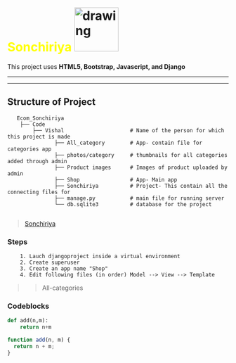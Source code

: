 # <span style="color: yellow"> Sonchiriya </span>                <img src="https://www.freepnglogos.com/uploads/parrot/pin-ulla-therstr-glar-parrot-parrot-21.png" alt="drawing" width="100"/>

<!-- ![](https://www.freepnglogos.com/uploads/parrot/pin-ulla-therstr-glar-parrot-parrot-21.png) -->

<!-- _This is an actual running project_ -->

This project uses **HTML5, Bootstrap, Javascript, and Django** 

---

---

## Structure of Project
```
   Ecom_Sonchiriya
    ├── Code
        ├── Vishal                     # Name of the person for which this project is made
               ├── All_category        # App- contain file for categories app
               ├── photos/category     # thumbnails for all categories added through admin
               ├── Product images      # Images of product uploaded by admin
               ├── Shop                # App- Main app
               ├── Sonchiriya          # Project- This contain all the connecting files for 
               ├── manage.py           # main file for running server   
               └── db.sqlite3          # database for the project
                 
```
> [Sonchiriya](sonchiriya.co.in) 
### Steps
```
    1. Lauch djangoproject inside a virtual environment
    2. Create superuser
    3. Create an app name "Shop"
    4. Edit following files (in order) Model --> View --> Template 
```    
> > All-categories

<!-- \`Inline code block inside this ` -->

### Codeblocks

```python
def add(n,m):
    return n+m
```

```javascript
function add(n, m) {
  return n + m;
}
```

